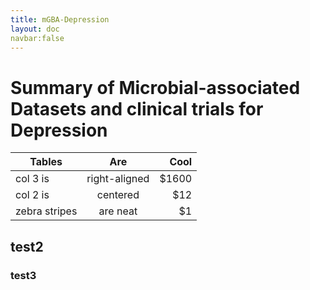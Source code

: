 ```yaml
---
title: mGBA-Depression
layout: doc
navbar:false
---
```


# Summary of Microbial-associated Datasets and clinical trials for Depression

| Tables        |      Are      |  Cool |
| ------------- | :-----------: | ----: |
| col 3 is      | right-aligned | $1600 |
| col 2 is      |   centered    |   $12 |
| zebra stripes |   are neat    |    $1 |

## test2


### test3

